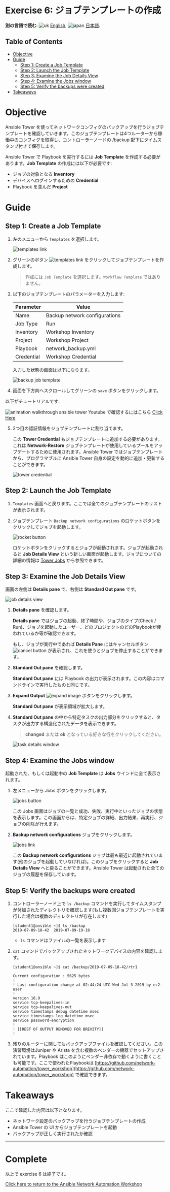 # Exercise 6: ジョブテンプレートの作成

**別の言語で読む**: ![uk](../../../images/uk.png) [English](README.md),  ![japan](../../../images/japan.png) [日本語](README.ja.md).

## Table of Contents

- [Objective](#objective)
- [Guide](#guide)
   - [Step 1: Create a Job Template](#step-1-create-a-job-template)
   - [Step 2: Launch the Job Template](#step-2-launch-the-job-template)
   - [Step 3: Examine the Job Details View](#step-3-examine-the-job-details-view)
   - [Step 4: Examine the Jobs window](#step-4-examine-the-jobs-window)
   - [Step 5: Verify the backups were created](#step-5-verify-the-backups-were-created)
- [Takeaways](#takeaways)

# Objective

Ansible Tower を使ってネットワークコンフィグのバックアップを行うジョブテンプレートを確認していきます。このジョブテンプレートは4つルーターから稼働中のコンフィグを取得し、コントローラーノードの /backup 配下にタイムスタンプ付きで保存します。

Ansible Tower で Playbook を実行するには **Job Template** を作成する必要があります。**Job Template** の作成には以下が必要です:
 - ジョブの対象となる **Inventory**
 - デバイスへログインするための **Credential**
 - Playbook を含んだ **Project**

# Guide

## Step 1: Create a Job Template

1.  左のメニューから `Templates` を選択します。

    ![templates link](images/templates.png)

2. グリーンのボタン ![templates link](images/add.png) をクリックしてジョブテンプレートを作成します。

    >作成には `Job Template` を選択します。`Workflow Template` ではありません。

3. 以下のジョブテンプレートのパラメーターを入力します:

    | Parameter | Value |
    |---|---|
    | Name  | Backup network configurations  |
    |  Job Type |  Run |
    |  Inventory |  Workshop Inventory |
    |  Project |  Workshop Project |
    |  Playbook |  network_backup.yml |
    |  Credential |  Workshop Credential |


    入力した状態の画面は以下になります。

    ![backup job template](images/backup.png)

4. 画面を下方向へスクロールしてグリーンの `save` ボタンをクリックします。

以下がチュートリアルです:

![animation walkthrough ansible tower](images/job_template.gif)
Youtube で確認するにはこちら  [Click Here](https://youtu.be/EQVkFaQYRiE)

5. 2つ目の認証情報をジョブテンプレートに割り当てます。

    この **Tower Credential** もジョブテンプレートに追加する必要があります。これは **Network-Restore** ジョブテンプレートが使用しているプールをアップデートするために使用されます。Ansible Tower ではジョブテンプレートから、プログラマブルに Ansible Tower 自身の設定を動的に追加・更新することができます。

    ![tower credential](images/tower_credential.png)


## Step 2: Launch the Job Template

1. `Templates` 画面へと戻ります。ここでは全てのジョブテンプレートのリストが表示されます。

2. ジョブテンプレート `Backup network configurations` のロケットボタンをクリックしてジョブを起動します。

    ![rocket button](images/rocket.png)

    ロケットボタンをクリックするとジョブが起動されます。ジョブが起動されると **Job Details View** という新しい画面が起動します。ジョブについての詳細の情報は [Tower Jobs](https://docs.ansible.com/ansible-tower/latest/html/userguide/jobs.html) から参照できます。

## Step 3: Examine the Job Details View

画面の左側は **Details pane** で、右側は **Standard Out pane** です。

![job details view](images/jobfinish.png)

1.  **Details pane** を確認します。

    **Details pane** ではジョブの起動、終了時間や、ジョブのタイプ(Check / Run)、ジョブを起動したユーザー、どのプロジェクトのどのPlaybookが使われているか等が確認できます。

    もし、ジョブが実行中であれば **Details Pane** にはキャンセルボタン ![cancel button](images/cancel.png) が表示され、これを使うとジョブを停止することができます。

2.  **Standard Out pane** を確認します。

    **Standard Out pane** には Playbook の出力が表示されます。この内容はコマンドラインで実行したものと同じです。

3.  **Expand Output** ![expand image](images/expand.png) ボタンをクリックします。

    **Standard Out pane** が表示領域が拡大します。

4.  **Standard Out pane** の中から特定タスクの出力部分をクリックすると、タスクが出力する構造化されたデータを表示できます。

    > **changed** または **ok** となっている好きな行をクリックしてください。

    ![task details window](images/task_details.png)

## Step 4: Examine the Jobs window

起動された、もしくは起動中の **Job Template** は **Jobs** ウインドに全て表示されます。

1. 左メニューから Jobs ボタンをクリックします。

    ![jobs button](images/jobs.png)

    この Jobs 画面はジョブの一覧と成功、失敗、実行中といったジョブの状態を表示します。この画面からは、特定ジョブの詳細、出力結果、再実行、ジョブの削除が行えます。

2. **Backup network configurations** ジョブをクリックします。

    ![jobs link](images/jobslink.png)

    この **Backup network configurations** ジョブは最も最近に起動されています(他のジョブを起動していなければ)。このジョブをクリックすると **Job Details View** へと戻ることができます。Ansible Tower は起動された全てのジョブの履歴を保存しています。

## Step 5: Verify the backups were created

1. コントローラーノード上で `ls /backup` コマンドを実行してタイムスタンプが付加されたディレクトリを確認します(もし複数回ジョブテンプレートを実行した場合は複数のディレクトリが存在します）

   ```
   [student1@ansible ~]$ ls /backup
   2019-07-09-18-42  2019-07-09-19-18
   ```

   - `ls` コマンドはファイルの一覧を表示します

2. `cat` コマンドでバックアップされたネットワークデバイスの内容を確認します。

   ```
   [student1@ansible ~]$ cat /backup/2019-07-09-18-42/rtr1

   Current configuration : 5625 bytes
   !
   ! Last configuration change at 02:44:24 UTC Wed Jul 3 2019 by ec2-user
   !
   version 16.9
   service tcp-keepalives-in
   service tcp-keepalives-out
   service timestamps debug datetime msec
   service timestamps log datetime msec
   service password-encryption
   !
   ! [[REST OF OUTPUT REMOVED FOR BREVITY]]
   !
   ```

  3. 残りのルーターに関してもバックアップファイルを確認してください。この演習環境はJuniper や Arista を含む複数のベンダーの機器でセットアップされています。Playbook はこのようにベンダー非依存で動くように書くことも可能です。ここで使われたPlaybookは [https://github.com/network-automation/tower_workshop](https://github.com/network-automation/tower_workshop) で確認できます。

# Takeaways

ここで確認した内容は以下となります。
 - ネットワーク設定のバックアップを行うジョブテンプレートの作成
 - Ansible Tower の UI からジョブテンプレートを起動
 - バックアップが正しく実行されたか確認

---

# Complete

以上で exercise 6 は終了です。

[Click here to return to the Ansible Network Automation Workshop](../README.ja.md)
